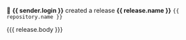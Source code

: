 🚀 **{{ sender.login }}** created a release **{{ release.name }}** `{{ repository.name }}` 

{{{ release.body }}}